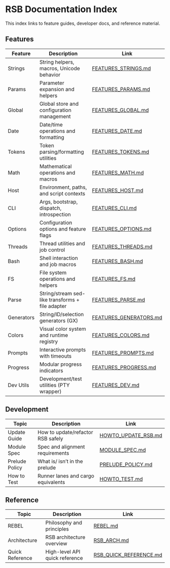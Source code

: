 # RSB Documentation Index

This index links to feature guides, developer docs, and reference material.

## Features

| Feature | Description | Link |
|---|---|---|
| Strings | String helpers, macros, Unicode behavior | [FEATURES_STRINGS.md](features/FEATURES_STRINGS.md) |
| Params | Parameter expansion and helpers | [FEATURES_PARAMS.md](features/FEATURES_PARAMS.md) |
| Global | Global store and configuration management | [FEATURES_GLOBAL.md](features/FEATURES_GLOBAL.md) |
| Date | Date/time operations and formatting | [FEATURES_DATE.md](features/FEATURES_DATE.md) |
| Tokens | Token parsing/formatting utilities | [FEATURES_TOKENS.md](features/FEATURES_TOKENS.md) |
| Math | Mathematical operations and macros | [FEATURES_MATH.md](features/FEATURES_MATH.md) |
| Host | Environment, paths, and script contexts | [FEATURES_HOST.md](features/FEATURES_HOST.md) |
| CLI | Args, bootstrap, dispatch, introspection | [FEATURES_CLI.md](features/FEATURES_CLI.md) |
| Options | Configuration options and feature flags | [FEATURES_OPTIONS.md](features/FEATURES_OPTIONS.md) |
| Threads | Thread utilities and job control | [FEATURES_THREADS.md](features/FEATURES_THREADS.md) |
| Bash | Shell interaction and job macros | [FEATURES_BASH.md](features/FEATURES_BASH.md) |
| FS | File system operations and helpers | [FEATURES_FS.md](features/FEATURES_FS.md) |
| Parse | String/stream sed-like transforms + file adapter | [FEATURES_PARSE.md](features/FEATURES_PARSE.md) |
| Generators | String/ID/selection generators (GX) | [FEATURES_GENERATORS.md](features/FEATURES_GENERATORS.md) |
| Colors | Visual color system and runtime registry | [FEATURES_COLORS.md](features/FEATURES_COLORS.md) |
| Prompts | Interactive prompts with timeouts | [FEATURES_PROMPTS.md](features/FEATURES_PROMPTS.md) |
| Progress | Modular progress indicators | [FEATURES_PROGRESS.md](features/FEATURES_PROGRESS.md) |
| Dev Utils | Development/test utilities (PTY wrapper) | [FEATURES_DEV.md](features/FEATURES_DEV.md) |

## Development

| Topic | Description | Link |
|---|---|---|
| Update Guide | How to update/refactor RSB safely | [HOWTO_UPDATE_RSB.md](development/HOWTO_UPDATE_RSB.md) |
| Module Spec | Spec and alignment requirements | [MODULE_SPEC.md](development/MODULE_SPEC.md) |
| Prelude Policy | What is/ isn’t in the prelude | [PRELUDE_POLICY.md](development/PRELUDE_POLICY.md) |
| How to Test | Runner lanes and cargo equivalents | [HOWTO_TEST.md](development/HOWTO_TEST.md) |

## Reference

| Topic | Description | Link |
|---|---|---|
| REBEL | Philosophy and principles | [REBEL.md](reference/REBEL.md) |
| Architecture | RSB architecture overview | [RSB_ARCH.md](reference/RSB_ARCH.md) |
| Quick Reference | High-level API quick reference | [RSB_QUICK_REFERENCE.md](reference/RSB_QUICK_REFERENCE.md) |
